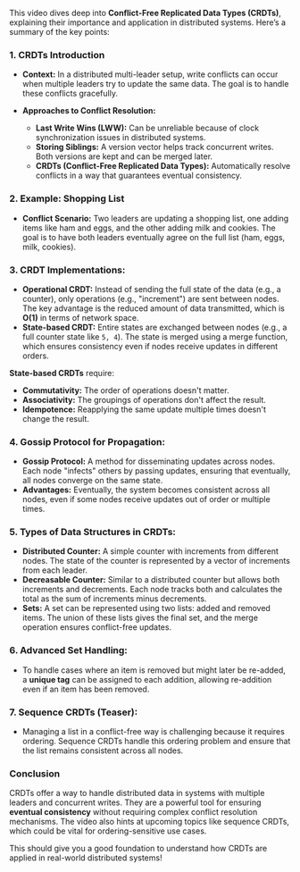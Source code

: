 This video dives deep into **Conflict-Free Replicated Data Types (CRDTs)**, explaining their importance and application in distributed systems. Here’s a summary of the key points:

### 1. **CRDTs Introduction**

* **Context:** In a distributed multi-leader setup, write conflicts can occur when multiple leaders try to update the same data. The goal is to handle these conflicts gracefully.
* **Approaches to Conflict Resolution:**

  * **Last Write Wins (LWW):** Can be unreliable because of clock synchronization issues in distributed systems.
  * **Storing Siblings:** A version vector helps track concurrent writes. Both versions are kept and can be merged later.
  * **CRDTs (Conflict-Free Replicated Data Types):** Automatically resolve conflicts in a way that guarantees eventual consistency.

### 2. **Example: Shopping List**

* **Conflict Scenario:** Two leaders are updating a shopping list, one adding items like ham and eggs, and the other adding milk and cookies. The goal is to have both leaders eventually agree on the full list (ham, eggs, milk, cookies).

### 3. **CRDT Implementations:**

* **Operational CRDT:** Instead of sending the full state of the data (e.g., a counter), only operations (e.g., "increment") are sent between nodes. The key advantage is the reduced amount of data transmitted, which is **O(1)** in terms of network space.
* **State-based CRDT:** Entire states are exchanged between nodes (e.g., a full counter state like `5, 4`). The state is merged using a merge function, which ensures consistency even if nodes receive updates in different orders.

**State-based CRDTs** require:

* **Commutativity:** The order of operations doesn't matter.
* **Associativity:** The groupings of operations don't affect the result.
* **Idempotence:** Reapplying the same update multiple times doesn't change the result.

### 4. **Gossip Protocol for Propagation:**

* **Gossip Protocol:** A method for disseminating updates across nodes. Each node "infects" others by passing updates, ensuring that eventually, all nodes converge on the same state.
* **Advantages:** Eventually, the system becomes consistent across all nodes, even if some nodes receive updates out of order or multiple times.

### 5. **Types of Data Structures in CRDTs:**

* **Distributed Counter:** A simple counter with increments from different nodes. The state of the counter is represented by a vector of increments from each leader.
* **Decreasable Counter:** Similar to a distributed counter but allows both increments and decrements. Each node tracks both and calculates the total as the sum of increments minus decrements.
* **Sets:** A set can be represented using two lists: added and removed items. The union of these lists gives the final set, and the merge operation ensures conflict-free updates.

### 6. **Advanced Set Handling:**

* To handle cases where an item is removed but might later be re-added, a **unique tag** can be assigned to each addition, allowing re-addition even if an item has been removed.

### 7. **Sequence CRDTs (Teaser):**

* Managing a list in a conflict-free way is challenging because it requires ordering. Sequence CRDTs handle this ordering problem and ensure that the list remains consistent across all nodes.

### Conclusion

CRDTs offer a way to handle distributed data in systems with multiple leaders and concurrent writes. They are a powerful tool for ensuring **eventual consistency** without requiring complex conflict resolution mechanisms. The video also hints at upcoming topics like sequence CRDTs, which could be vital for ordering-sensitive use cases.

This should give you a good foundation to understand how CRDTs are applied in real-world distributed systems!
